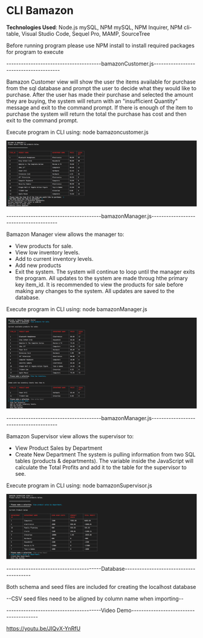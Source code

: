 # CLI Bamazon

<b>Technologies Used</b>: Node.js mySQL, NPM mySQL, NPM Inquirer, NPM cli-table, Visual Studio Code, Sequel Pro, MAMP, SourceTree

Before running program please use NPM install to install required packages for program to execute

---------------------------------------bamazonCustomer.js---------------------------------------

Bamazon Customer view will show the user the items available for purchase from the sql database and prompt the user to decide what they would like to purchase. After the user has made their purchase and selected the amount they are buying, the system will return with an "insufficient Quantity" message and exit to the command prompt. If there is enough of the item to purchase the system will return the total the purchase has cost and then exit to the command prompt. 

Execute program in CLI using: node bamazoncustomer.js

![alt text](https://github.com/pmherman/Bamazon/blob/master/bamazonCustomer.png)

---------------------------------------bamazonManager.js---------------------------------------

Bamazon Manager view allows the manager to:
  - View products for sale.
  - View low inventory levels.
  - Add to current inventory levels.
  - Add new products
  - Exit the system.
The system will continue to loop until the manager exits the program. All updates to the system are made throug hthe primary key item_id. It is recommended to view the products for sale before making any changes to the system. All updates are saved to the database.

Execute program in CLI using: node bamazonManager.js

![alt text](https://github.com/pmherman/Bamazon/blob/master/bamazonManager.png)

---------------------------------------bamazonManager.js---------------------------------------

Bamazon Supervisor view allows the supervisor to:
  - View Product Sales by Department
  - Create New Department
The system is pulling information from two SQL tables (products & departments). The variable inside the JavaScript will calculate the Total Profits and add it to the table for the supervisor to see.

Execute program in CLI using: node bamazonSupervisor.js

![alt text](https://github.com/pmherman/Bamazon/blob/master/bamazonSupervisor.png)


---------------------------------------Database---------------------------------------

Both schema and seed files are included for creating the localhost database

--CSV seed files need to be aligned by column name when importing--

---------------------------------------Video Demo---------------------------------------

https://youtu.be/JIQvX-YnRfU
